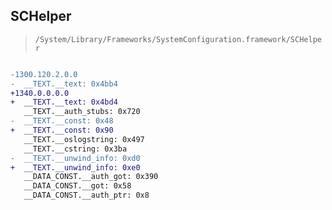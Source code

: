 ## SCHelper

> `/System/Library/Frameworks/SystemConfiguration.framework/SCHelper`

```diff

-1300.120.2.0.0
-  __TEXT.__text: 0x4bb4
+1340.0.0.0.0
+  __TEXT.__text: 0x4bd4
   __TEXT.__auth_stubs: 0x720
-  __TEXT.__const: 0x48
+  __TEXT.__const: 0x90
   __TEXT.__oslogstring: 0x497
   __TEXT.__cstring: 0x3ba
-  __TEXT.__unwind_info: 0xd0
+  __TEXT.__unwind_info: 0xe0
   __DATA_CONST.__auth_got: 0x390
   __DATA_CONST.__got: 0x58
   __DATA_CONST.__auth_ptr: 0x8

```
